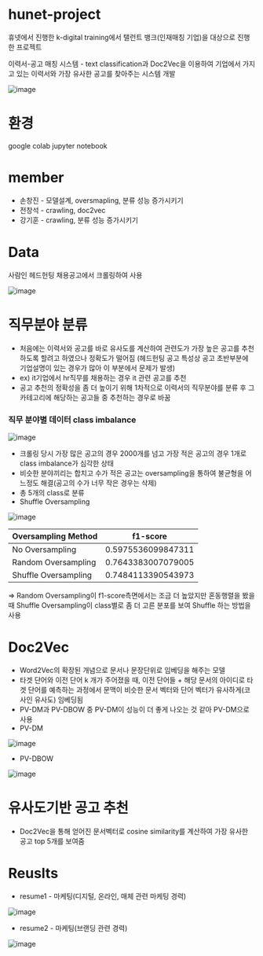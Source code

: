 # hunet-project
휴넷에서 진행한 k-digital training에서 탤런트 뱅크(인재매칭 기업)을 대상으로 진행한 프로젝트

이력서-공고 매칭 시스템 - text classification과 Doc2Vec을 이용하여 기업에서 가지고 있는 이력서와 가장 유사한 공고를 찾아주는 시스템 개발

![image](https://user-images.githubusercontent.com/93864811/213355121-a3fdc188-6dfd-469d-a958-3f5abb8d4fc2.png)

# 환경
google colab
jupyter notebook

# member
* 손창진 - 모델설계, oversmapling, 분류 성능 증가시키기
* 전창석 - crawling, doc2vec
* 강기훈 - crawling, 분류 성능 증가시키기

# Data
사람인 헤드헌팅 채용공고에서 크롤링하여 사용

![image](https://user-images.githubusercontent.com/93864811/213355293-73dffdf5-195a-4bb3-832f-dd0b13b95ead.png)

# 직무분야 분류
* 처음에는 이력서와 공고를 바로 유사도를 계산하여 관련도가 가장 높은 공고를 추천하도록 할려고 하였으나 정확도가 떨어짐 
(헤드헌팅 공고 특성상 공고 초반부분에 기업설명이 있는 경우가 많아 이 부분에서 문제가 발생)
*  ex) it기업에서 hr직무를 채용하는 경우 it 관련 공고를 추천
*  공고 추천의 정확성을 좀 더 높이기 위해 1차적으로 이력서의 직무분야를 분류 후 그 카테고리에 해당하는 공고들 중 추천하는 경우로 바꿈

### 직무 분야별 데이터 class imbalance
![image](https://user-images.githubusercontent.com/93864811/213357099-5dceba95-f79f-4b91-820f-5c7daed71595.png)

* 크롤링 당시 가장 많은 공고의 경우 2000개를 넘고 가장 적은 공고의 경우 1개로 class imbalance가 심각한 상태
* 비슷한 분야끼리는 합치고 수가 적은 공고는 oversampling을 통하여 불균형을 어느정도 해결(공고의 수가 너무 작은 경우는 삭제)
* 총 5개의 class로 분류
* Shuffle Oversampling 

![image](https://user-images.githubusercontent.com/93864811/213358932-22e21b0b-2652-491b-8b37-63d0015c2517.png)

| Oversampling Method  | f1-score |
| ------------- | ------------- |
| No Oversampling  |0.5975536099847311|
| Random Oversampling  |0.7643383007079005|
| Shuffle Oversampling  |0.7484113390543973|

=> Random Oversampling이 f1-score측면에서는 조금 더 높았지만 혼동행렬을 봤을 때 Shuffle Oversampling이 class별로 좀 더 고른 분포를 보여 Shuffle 하는 방법을 사용

# Doc2Vec
* Word2Vec의 확장된 개념으로 문서나 문장단위로 임베딩을 해주는 모델
* 타겟 단어와 이전 단어 k 개가 주어졌을 때, 이전 단어들 + 해당 문서의 아이디로 타겟 단어를 예측하는 과정에서 문맥이 비슷한 문서 벡터와 단어 벡터가 유사하게(코사인 유사도) 임베딩됨
* PV-DM과 PV-DBOW 중 PV-DM이 성능이 더 좋게 나오는 것 같아 PV-DM으로 사용
* PV-DM 

![image](https://user-images.githubusercontent.com/93864811/213360671-1f4314f4-3aa3-4b3e-a593-2584d6f6cf40.png)

* PV-DBOW

![image](https://user-images.githubusercontent.com/93864811/213360729-94358d49-afb2-49db-adb3-7654dc61550d.png)

# 유사도기반 공고 추천
* Doc2Vec을 통해 얻어진 문서벡터로 cosine similarity를 계산하여 가장 유사한 공고 top 5개를 보여줌

# Reuslts

* resume1 - 마케팅(디지털, 온라인, 매체 관련 마케팅 경력)

![image](https://user-images.githubusercontent.com/93864811/213361886-332cd8ef-06fc-433f-aa36-315cb617d64a.png)

* resume2 - 마케팅(브랜딩 관련 경력)

![image](https://user-images.githubusercontent.com/93864811/213362096-0f2733c0-71de-4e6e-ac17-6c2d1cb6cf20.png)







